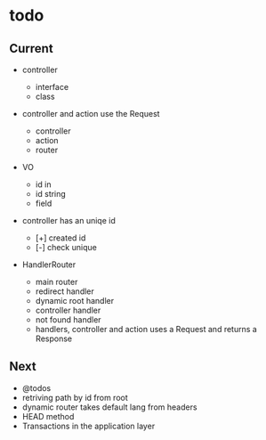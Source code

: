 # todo

## Current

- controller
  - interface
  - class

- controller and action use the Request
  - controller
  - action
  - router

- VO
  - id in
  - id string
  - field

- controller has an uniqe id
  - [+] created id
  - [-] check unique

- HandlerRouter
  - main router
  - redirect handler
  - dynamic root handler
  - controller handler
  - not found handler
  - handlers, controller and action uses a Request and returns a Response

## Next

- @todos
- retriving path by id from root
- dynamic router takes default lang from headers  
- HEAD method
- Transactions in the application layer
